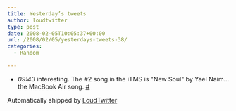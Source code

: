 ```yaml
---
title: Yesterday’s tweets
author: loudtwitter
type: post
date: 2008-02-05T10:05:37+00:00
url: /2008/02/05/yesterdays-tweets-38/
categories:
  - Random

---
```

  * _09:43_ interesting. The #2 song in the iTMS is "New Soul" by Yael Naim&#8230; the MacBook Air song. [#][1]

Automatically shipped by [LoudTwitter][2]

 [1]: http://twitter.com/dangoor/statuses/676425902
 [2]: http://www.loudtwitter.com